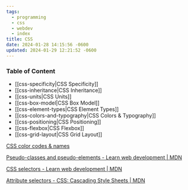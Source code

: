 ```yaml
---
tags:
  - programming
  - css
  - webdev
  - index
title: CSS
date: 2024-01-28 14:15:56 -0600
updated: 2024-01-29 12:21:52 -0600
---
```


### Table of Content

* [[css-specificity|CSS Specificity]]
* [[css-inheritance|CSS Inheritance]]
* [[css-units|CSS Units]]
* [[css-box-model|CSS Box Model]]
* [[css-element-types|CSS Element Types]]
* [[css-colors-and-typography|CSS Colors & Typography]]
* [[css-positioning|CSS Positioning]]
* [[css-flexbox|CSS Flexbox]]
* [[css-grid-layout|CSS Grid Layout]]

[CSS color codes & names](https://www.rapidtables.com/web/css/css-color.html#blue)

[Pseudo-classes and pseudo-elements - Learn web development | MDN](https://developer.mozilla.org/en-US/docs/Learn/CSS/Building_blocks/Selectors/Pseudo-classes_and_pseudo-elements)  

[CSS selectors - Learn web development | MDN](https://developer.mozilla.org/en-US/docs/Learn/CSS/Building_blocks/Selectors)  

[Attribute selectors - CSS: Cascading Style Sheets | MDN](https://developer.mozilla.org/en-US/docs/Web/CSS/Attribute_selectors)  

